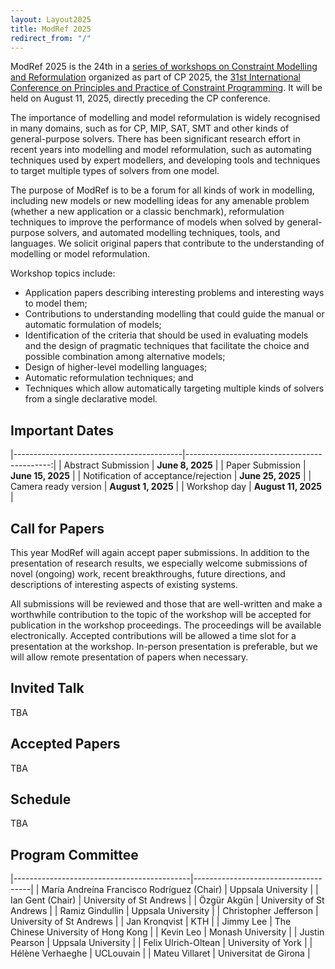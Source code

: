 ```yaml
---
layout: Layout2025
title: ModRef 2025
redirect_from: "/"
---
```


ModRef 2025 is the 24th in a [series of workshops on Constraint Modelling and Reformulation](https://www-users.york.ac.uk/~af9/ModRef/) organized as part of CP 2025, the [31st International Conference on Principles and Practice of Constraint Programming](https://cp2025.a4cp.org/).
It will be held on August 11, 2025, directly preceding the CP conference. 

The importance of modelling and model reformulation is widely recognised in many domains, such as for CP, MIP, SAT, SMT and other kinds of general-purpose solvers. There has been significant research effort in recent years into modelling and model reformulation, such as automating techniques used by expert modellers, and developing tools and techniques to target multiple types of solvers from one model. 

The purpose of ModRef is to be a forum for all kinds of work in modelling, including new models or new modelling ideas for any amenable problem (whether a new application or a classic benchmark),  reformulation techniques to improve the performance of models when solved by general-purpose solvers, and automated modelling techniques, tools, and languages. We solicit original papers that contribute to the understanding of modelling or model reformulation.  

Workshop topics include:

- Application papers describing interesting problems and interesting ways to model them;
- Contributions to understanding modelling that could guide the manual or automatic formulation of models;
- Identification of the criteria that should be used in evaluating models and the design of pragmatic techniques that facilitate the choice and possible combination among alternative models;
- Design of higher-level modelling languages;
- Automatic reformulation techniques; and
- Techniques which allow automatically targeting multiple kinds of solvers from a single declarative model.

## <a name="importantDates"></a> Important Dates

|------------------------------------------|--------------------------------------------:|
| Abstract Submission                      | **June 8, 2025**                          |
| Paper Submission                         | **June 15, 2025**                          |
| Notification of acceptance/rejection     | **June 25, 2025**                         |
| Camera ready version                     | **August 1, 2025**                       |
| Workshop day                             | **August 11, 2025**                     |

## <a name="callForPapers"></a> Call for Papers 

This year ModRef will again accept paper submissions. In addition to the presentation of research results, we especially welcome submissions of novel (ongoing) work, recent breakthroughs, future directions, and descriptions of interesting aspects of existing systems.

<!-- There are three types of paper submissions: extended abstracts (at most two pages), short papers (at most eight pages) and long papers (at most fifteen pages). References are not part of the page limit. Papers are submitted through [EasyChair](https://easychair.org/conferences/?conf=modref2024), as a PDF file following [LIPIcs guidelines](https://submission.dagstuhl.de/series/details/5#author). There is no requirement for papers to be anonymised before submission. 

We also accept (and encourage) non-traditional electronic submissions, such as interactive works/tool demonstrations. In this case, please contact the chairs to discuss the suitability of your submission for ModRef. 
[chairs](mailto://helene.verhaeghe@kuleuven.be)--> 


All submissions will be reviewed and those that are well-written and make a worthwhile contribution to the topic of the workshop will be accepted for publication in the workshop proceedings. The proceedings will be available electronically. Accepted contributions will be allowed a time slot for a presentation at the workshop. In-person presentation is preferable, but we will allow remote presentation of papers when necessary. 

## <a name="invitedTalk"></a> Invited Talk

TBA

## <a name="acceptedPapers"></a> Accepted Papers

TBA


## <a name="schedule"></a> Schedule

TBA

## <a name="programCommittee"></a> Program Committee

|--------------------------------------------|-------------------------------------| 
| María Andreína Francisco Rodríguez (Chair) | Uppsala University                  |
| Ian Gent (Chair)                           | University of St Andrews            |
| Özgür Akgün                                | University of St Andrews            |
| Ramiz Gindullin                            | Uppsala University                  |
| Christopher Jefferson                      | University of St Andrews            |
| Jan Kronqvist                              | KTH                                 |
| Jimmy Lee                                  | The Chinese University of Hong Kong |
| Kevin Leo                                  | Monash University                   |
| Justin Pearson                             | Uppsala University                  |
| Felix Ulrich-Oltean                        | University of York                  |
| Hélène Verhaeghe                           | UCLouvain                           |
| Mateu Villaret                             | Universitat de Girona               |


